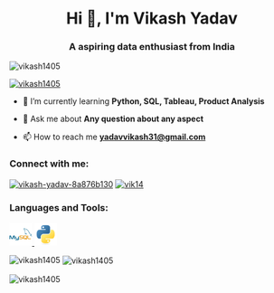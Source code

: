 <h1 align="center">Hi 👋, I'm Vikash Yadav</h1>
<h3 align="center">A aspiring data enthusiast from India</h3>

<p align="left"> <img src="https://komarev.com/ghpvc/?username=vikash1405&label=Profile%20views&color=0e75b6&style=flat" alt="vikash1405" /> </p>

<p align="left"> <a href="https://github.com/ryo-ma/github-profile-trophy"><img src="https://github-profile-trophy.vercel.app/?username=vikash1405" alt="vikash1405" /></a> </p>

- 🌱 I’m currently learning **Python, SQL, Tableau, Product Analysis**

- 💬 Ask me about **Any question about any aspect**

- 📫 How to reach me **yadavvikash31@gmail.com**

<h3 align="left">Connect with me:</h3>
<p align="left">
<a href="https://linkedin.com/in/vikash-yadav-8a876b130" target="blank"><img align="center" src="https://raw.githubusercontent.com/rahuldkjain/github-profile-readme-generator/master/src/images/icons/Social/linked-in-alt.svg" alt="vikash-yadav-8a876b130" height="30" width="40" /></a>
<a href="https://www.leetcode.com/vik14" target="blank"><img align="center" src="https://raw.githubusercontent.com/rahuldkjain/github-profile-readme-generator/master/src/images/icons/Social/leet-code.svg" alt="vik14" height="30" width="40" /></a>
</p>

<h3 align="left">Languages and Tools:</h3>
<p align="left"> <a href="https://www.mysql.com/" target="_blank" rel="noreferrer"> <img src="https://raw.githubusercontent.com/devicons/devicon/master/icons/mysql/mysql-original-wordmark.svg" alt="mysql" width="40" height="40"/> </a> <a href="https://www.python.org" target="_blank" rel="noreferrer"> <img src="https://raw.githubusercontent.com/devicons/devicon/master/icons/python/python-original.svg" alt="python" width="40" height="40"/> </a> </p>

<p><img align="left" src="https://github-readme-stats.vercel.app/api/top-langs?username=vikash1405&show_icons=true&locale=en&layout=compact" alt="vikash1405" /></p>

<p>&nbsp;<img align="center" src="https://github-readme-stats.vercel.app/api?username=vikash1405&show_icons=true&locale=en" alt="vikash1405" /></p>

<p><img align="center" src="https://github-readme-streak-stats.herokuapp.com/?user=vikash1405&" alt="vikash1405" /></p>


